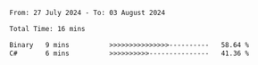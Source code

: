 <!--START_SECTION:waka-->

```txt
From: 27 July 2024 - To: 03 August 2024

Total Time: 16 mins

Binary   9 mins          >>>>>>>>>>>>>>>----------   58.64 %
C#       6 mins          >>>>>>>>>>---------------   41.36 %
```

<!--END_SECTION:waka-->
